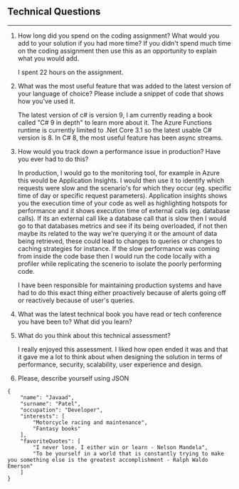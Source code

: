 ## Technical Questions

---

1. How long did you spend on the coding assignment? What would you add to your solution if you had more time? If you didn't spend much time on the coding assignment then use this as an opportunity to explain what you would add.

   I spent 22 hours on the assignment.

2. What was the most useful feature that was added to the latest version of your language of choice? Please include a snippet of code that shows how you've used it.

   The latest version of c# is version 9, I am currently reading a book called "C# 9 in depth" to learn more about it. The Azure Functions runtime is currently limited to .Net Core 3.1 so the latest usable C# version is 8. In C# 8, the most useful feature has been async streams.

3. How would you track down a performance issue in production? Have you ever had to do this?

   In production, I would go to the monitoring tool, for example in Azure this would be Application Insights. I would then use it to identify which requests were slow and the scenario's for which they occur (eg. specific time of day or specific request parameters). Application insights shows you the execution time of your code as well as highlighting hotspots for performance and it shows execution time of external calls (eg. database calls). If its an external call like a database call that is slow then I would go to that databases metrics and see if its being overloaded, if not then maybe its related to the way we're querying it or the amount of data being retrieved, these could lead to changes to queries or changes to caching strategies for instance. If the slow performance was coming from inside the code base then I would run the code locally with a profiler while replicating the scenerio to isolate the poorly performing code.

   I have been responsible for maintaining production systems and have had to do this exact thing either proactively because of alerts going off or reactively because of user's queries.

4. What was the latest technical book you have read or tech conference you have been to? What did you learn?

5. What do you think about this technical assessment?

   I really enjoyed this assessment. I liked how open ended it was and that it gave me a lot to think about when designing the solution in terms of performance, security, scalability, user experience and design.

6. Please, describe yourself using JSON

```
{
    "name": "Javaad",
    "surname": "Patel",
    "occupation": "Developer",
    "interests": [
        "Motorcycle racing and maintenance",
        "Fantasy books"
    ],
    "favoriteQuotes": [
        "I never lose. I either win or learn - Nelson Mandela",
        "To be yourself in a world that is constantly trying to make you something else is the greatest accomplishment - Ralph Waldo Emerson"
    ]
}
```
